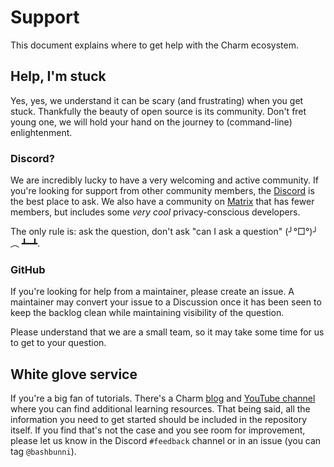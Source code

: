 # Support

This document explains where to get help with the Charm ecosystem.

## Help, I'm stuck

Yes, yes, we understand it can be scary (and frustrating) when you get stuck.
Thankfully the beauty of open source is its community. Don't fret young one, we
will hold your hand on the journey to (command-line) enlightenment.

### Discord?

We are incredibly lucky to have a very welcoming and active community. If
you're looking for support from other community members, the
[Discord](https://charm.sh/chat) is the best place to ask. We also have a
community on [Matrix](https://charm.sh/matrix) that has fewer members, but
includes some *very cool* privacy-conscious developers.

The only rule is: ask the question, don't ask "can I ask a question" (╯°□°)╯︵ ┻━┻.

### GitHub

If you're looking for help from a maintainer, please create an issue. A
maintainer may convert your issue to a Discussion once it has been seen to
keep the backlog clean while maintaining visibility of the question. 

Please understand that we are a small team, so it may take some time for us to
get to your question.

## White glove service

If you're a big fan of tutorials. There's a Charm [blog](https://charm.sh/blog)
and  [YouTube channel](https://charm.sh/yt) where you can find additional
learning resources. That being said, all the information you need to get
started should be included in the repository itself. If you find that's not the
case and you see room for improvement, please let us know in the Discord
`#feedback` channel or in an issue (you can tag `@bashbunni`).
